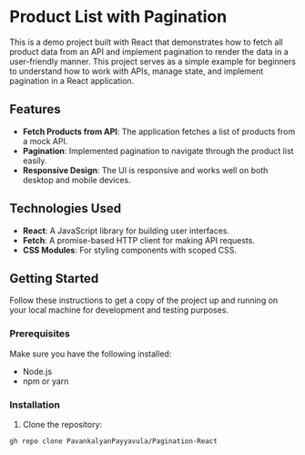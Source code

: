# Product List with Pagination

This is a demo project built with React that demonstrates how to fetch all product data from an API and implement pagination to render the data in a user-friendly manner. This project serves as a simple example for beginners to understand how to work with APIs, manage state, and implement pagination in a React application.

## Features

- **Fetch Products from API**: The application fetches a list of products from a mock API.
- **Pagination**: Implemented pagination to navigate through the product list easily.
- **Responsive Design**: The UI is responsive and works well on both desktop and mobile devices.

## Technologies Used

- **React**: A JavaScript library for building user interfaces.
- **Fetch**: A promise-based HTTP client for making API requests.
- **CSS Modules**: For styling components with scoped CSS.

## Getting Started

Follow these instructions to get a copy of the project up and running on your local machine for development and testing purposes.

### Prerequisites

Make sure you have the following installed:

- Node.js
- npm or yarn

### Installation

1. Clone the repository:

```bash
gh repo clone PavankalyanPayyavula/Pagination-React

